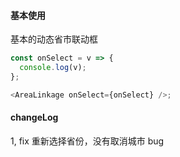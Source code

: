 #### 基本使用

基本的动态省市联动框

```js
const onSelect = v => {
  console.log(v);
};

<AreaLinkage onSelect={onSelect} />;
```

#### changeLog

1, fix 重新选择省份，没有取消城市 bug
